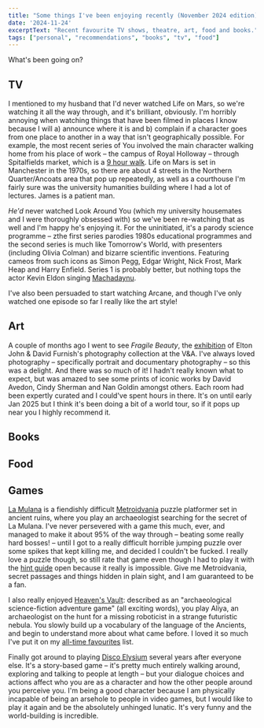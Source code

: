 ```yaml
---
title: "Some things I've been enjoying recently (November 2024 edition)"
date: '2024-11-24'
excerptText: "Recent favourite TV shows, theatre, art, food and books."
tags: ["personal", "recommendations", "books", "tv", "food"]
---
```


What's been going on?

## TV 

I mentioned to my husband that I'd never watched Life on Mars, so we're watching it all the way through, and it's brilliant, obviously. I'm horribly annoying when watching things that have been filmed in places I know because I will a) announce where it is and b) complain if a character goes from one place to another in a way that isn't geographically possible. For example, the most recent series of You involved the main character walking home from his place of work &ndash; the campus of Royal Holloway &ndash; through Spitalfields market, which is a [9 hour walk](https://www.google.com/maps/dir/royal+holloway/Spitalfields+Market,+Brushfield+Street,+London/@51.464751,-0.4868559,11z/data=!3m2!4b1!5s0x48761cb3f857c8a5:0x30e5c1c4eb5d18f5!4m14!4m13!1m5!1m1!1s0x48767755f3ce74c9:0xd04339084bd84568!2m2!1d-0.5667494!2d51.4247097!1m5!1m1!1s0x48761cb4130ec9fd:0x77c1110edca01be0!2m2!1d-0.0760688!2d51.5197441!3e2?entry=ttu&g_ep=EgoyMDI0MTExOS4yIKXMDSoASAFQAw%3D%3D). Life on Mars is set in Manchester in the 1970s, so there are about 4 streets in the Northern Quarter/Ancoats area that pop up repeatedly, as well as a courthouse I'm fairly sure was the university humanities building where I had a lot of lectures. James is a patient man. 

*He'd* never watched Look Around You (which my university housemates and I were thoroughly obsessed with) so we've been re-watching that as well and I'm happy he's enjoying it. For the uninitiated, it's a parody science programme &ndash; zthe first series parodies 1980s educational programmes and the second series is much like Tomorrow's World, with presenters (including Olivia Colman) and bizarre scientific inventions. Featuring cameos from such icons as Simon Pegg, Edgar Wright, Nick Frost, Mark Heap and Harry Enfield. Series 1 is probably better, but nothing tops the actor Kevin Eldon singing [Machadaynu](https://www.youtube.com/watch?v=vwyuB8QKzBI). 

I've also been persuaded to start watching Arcane, and though I've only watched one episode so far I really like the art style! 

## Art

A couple of months ago I went to see *Fragile Beauty*, the [exhibition](https://www.vam.ac.uk/exhibitions/fragile-beauty-photographs-from-the-sir-elton-john-and-david-furnish-collection) of Elton John & David Furnish's photography collection at the V&A. I've always loved photography &ndash; specifically portrait and documentary photography &ndash; so this was a delight. And there was so much of it! I hadn't really known what to expect, but was amazed to see some prints of iconic works by David Avedon, Cindy Sherman and Nan Goldin amongst others. Each room had been expertly curated and I could've spent hours in there. It's on until early Jan 2025 but I think it's been doing a bit of a world tour, so if it pops up near you I highly recommend it. 

## Books

## Food

## Games

[La Mulana](https://store.steampowered.com/app/230700/LaMulana/) is a fiendishly difficult [Metroidvania](https://en.wikipedia.org/wiki/Metroidvania) puzzle platformer set in ancient ruins, where you play an archaeologist searching for the secret of La Mulana. I've never persevered with a game this much, ever, and managed to make it about 95% of the way through &ndash; beating some really hard bosses! &ndash; until I got to a really difficult horrible jumping puzzle over some spikes that kept killing me, and decided I couldn't be fucked. I really love a puzzle though, so still rate that game even though I had to play it with the [hint guide](https://steamcommunity.com/sharedfiles/filedetails/?id=377234096) open because it really is impossible. Give me Metroidvania, secret passages and things hidden in plain sight, and I am guaranteed to be a fan.

I also really enjoyed [Heaven's Vault](https://www.inklestudios.com/heavensvault/): described as an "archaeological science-fiction adventure game" (all exciting words), you play Aliya, an archaeologist on the hunt for a missing roboticist in a strange futuristic nebula. You slowly build up a vocabulary of the language of the Ancients, and begin to understand more about what came before. I loved it so much I've put it on my [all-time favourites](/games) list. 

Finally got around to playing [Disco Elysium]() several years after everyone else. It's a story-based game &ndash; it's pretty much entirely walking around, exploring and talking to people at length &ndash; but your dialogue choices and actions affect who you are as a character and how the other people around you perceive you. I'm being a good character because I am physically incapable of being an arsehole to people in video games, but I would like to play it again and be the absolutely unhinged lunatic. It's very funny and the world-building is incredible.

